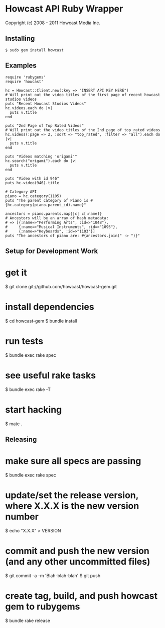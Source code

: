 # Howcast API Ruby Wrapper

Copyright (c) 2008 - 2011 Howcast Media Inc.

## Installing

    $ sudo gem install howcast

## Examples

    require 'rubygems'
    require 'howcast'

    hc = Howcast::Client.new(:key => "INSERT API KEY HERE")
    # Will print out the video titles of the first page of recent howcast studios videos
    puts "Recent Howcast Studios Videos"
    hc.videos.each do |v|
      puts v.title
    end

    puts "2nd Page of Top Rated Videos"
    # Will print out the video titles of the 2nd page of top rated videos
    hc.videos(:page => 2, :sort => "top_rated", :filter => "all").each do |v|
      puts v.title
    end

    puts "Videos matching 'origami'"
    hc.search("origami").each do |v|
      puts v.title
    end

    puts "Video with id 946"
    puts hc.video(946).title

    # Category API
    piano = hc.category(1105)
    puts "The parent category of Piano is #{hc.category(piano.parent_id).name}"

    ancestors = piano.parents.map{|c| c[:name]}
    # Ancestors will be an array of hash metadata:
    # => [{:name=>"Performing Arts", :id=>"1048"},
    #     {:name=>"Musical Instruments", :id=>"1095"},
    #     {:name=>"Keyboards", :id=>"1103"}]
    puts "The ancestors of piano are: #{ancestors.join(" -> ")}"

## Setup for Development Work

  # get it
  $ git clone git://github.com/howcast/howcast-gem.git

  # install dependencies
  $ cd howcast-gem
  $ bundle install

  # run tests
  $ bundle exec rake spec

  # see useful rake tasks
  $ bundle exec rake -T

  # start hacking
  $ mate .

## Releasing

  # make sure all specs are passing
  $ bundle exec rake spec

  # update/set the release version, where X.X.X is the new version number
  $ echo "X.X.X" > VERSION

  # commit and push the new version (and any other uncommitted files)
  $ git commit -a -m 'Blah-blah-blah'
  $ git push

  # create tag, build, and push howcast gem to rubygems
  $ bundle rake release
